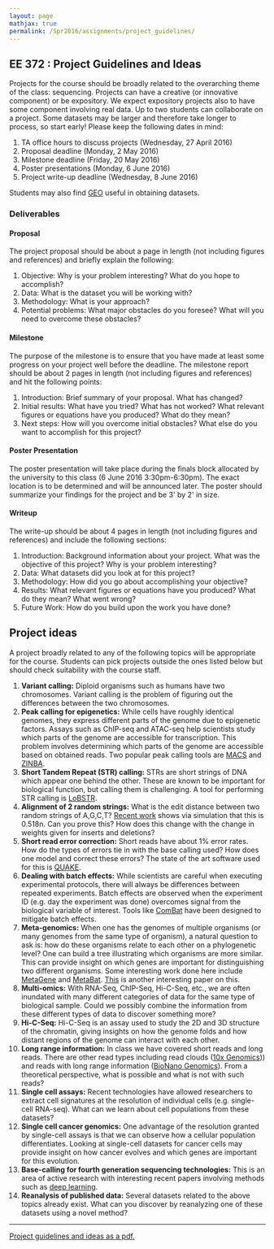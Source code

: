 ```yaml
---
layout: page
mathjax: true
permalink: /Spr2016/assignments/project_guidelines/
---
```


## EE 372 : Project Guidelines and Ideas

Projects for the course should be broadly related to the overarching theme of the class: sequencing.
Projects can have a creative (or innovative component) or be expository. We expect
expository projects also to have some component involving real data.
Up to two students can collaborate on a project. Some datasets may be larger
and therefore take longer to process, so start early! Please keep the following dates in mind:

1. TA office hours to discuss projects  (Wednesday, 27 April 2016)
2. Proposal deadline (Monday, 2 May 2016)  
3. Milestone deadline (Friday, 20 May 2016)  
4. Poster presentations (Monday, 6 June 2016)  
5. Project write-up deadline (Wednesday, 8 June 2016)

Students may also find [GEO](http://www.ncbi.nlm.nih.gov/geo/) useful in obtaining datasets.


### Deliverables

#### Proposal

The project proposal should be about a page in length (not including figures and references) and briefly explain the following:

1. Objective: Why is your problem interesting? What do you hope to accomplish?
2. Data: What is the dataset you will be working with?  
3. Methodology: What is your approach?  
4. Potential problems: What major obstacles do you foresee? What will you need to overcome these obstacles?


#### Milestone

The purpose of the milestone is to ensure that you have made at least some progress on your project well before the deadline.  The milestone report should be about 2 pages in length (not including figures and references) and hit the following points:

1. Introduction: Brief summary of your proposal. What has changed?  
2. Initial results: What have you tried? What has not worked? What relevant figures or equations have you produced? What do they mean?
3. Next steps: How will you overcome initial obstacles? What else do you want to accomplish for this project?

#### Poster Presentation

The poster presentation will take place during the finals block allocated by the university to this class (6 June 2016 3:30pm-6:30pm). The exact location is to be determined and will be announced later. The poster should summarize your findings for the project and be 3' by 2' in size.

#### Writeup

The write-up should be about 4 pages in length (not including figures and references) and include the following sections:

1. Introduction: Background information about your project. What was the objective of this project? Why is your problem interesting?  
2. Data: What datasets did you look at for this project?  
3. Methodology: How did you go about accomplishing your objective?  
4. Results: What relevant figures or equations have you produced? What do they mean? What went wrong?  
5. Future Work: How do you build upon the work you have done?

## Project ideas

A project broadly related to any of the following topics will be  appropriate for the course. Students can pick projects outside the ones listed below
but should check suitability with the course staff.

1. **Variant calling:** Diploid organisms such as humans have two chromosomes. Variant calling is the problem of figuring out the differences between the two chromosomes.
1. **Peak calling for epigenetics:**  While cells have roughly identical genomes, they express different parts of the genome due to epigenetic factors. Assays such as ChIP-seq and ATAC-seq help scientists study which parts of the genome are accessible for transcription. This problem involves determining which parts of the genome are accessible based on obtained reads. Two popular peak calling tools are [MACS](http://www.ncbi.nlm.nih.gov/pmc/articles/PMC3120977/) and [ZINBA](https://genomebiology.biomedcentral.com/articles/10.1186/gb-2011-12-7-r67).  
2. **Short Tandem Repeat (STR) calling:**  STRs are short strings of DNA which appear one behind the other. These are known to be important for biological function, but calling them is challenging. A tool for performing STR calling is [LoBSTR](http://www.ncbi.nlm.nih.gov/pubmed/22522390).  
3. **Alignment of 2 random strings:** What is the edit distance between two random strings of A,G,C,T? [Recent work](http://arxiv.org/pdf/1601.07086.pdf) shows via simulation that this is 0.518n. Can you prove this? How does this change with the change in weights given for inserts and deletions?  
4. **Short read error correction:** Short reads have about 1% error rates. How do the types of errors tie in with the base calling used? How does one model and correct these errors? The state of the art software used for this is [QUAKE](http://www.cbcb.umd.edu/software/quake/).
5. **Dealing with batch effects:** While scientists are careful when executing experimental protocols, there will always be differences between repeated experiments. Batch effects are observed when the experiment ID (e.g. day the experiment was done) overcomes signal from the biological variable of interest. Tools like [ComBat](http://biostatistics.oxfordjournals.org/content/8/1/118.abstract) have been designed to mitigate batch effects.  
6. **Meta-genomics:** When one has the genomes of multiple organisms (or many genomes from the same type of organism), a natural question to ask is: how do these organisms relate to each other on a phylogenetic level? One can build a tree illustrating which organisms are more similar. This can provide insight on which genes are important for distinguishing two different organisms.  Some interesting work done here include [MetaGene](http://www.ncbi.nlm.nih.gov/pubmed/17028096) and [MetaBat](https://peerj.com/articles/1165/). [This](http://www.nature.com/nbt/journal/v32/n8/full/nbt.2939.html) is another interesting paper on this.
7. **Multi-omics:** With RNA-Seq, ChIP-Seq, Hi-C-Seq, etc., we are often inundated with many different categories of data for the same type of biological sample. Could we possibly combine the information from these different types of data to discover something more?  
8. **Hi-C-Seq:** Hi-C-Seq is an assay used to study the 2D and 3D structure of the chromatin, giving insights on how the genome folds and how distant regions of the genome can interact with each other.
9. **Long range information:** In class we have covered short reads and long reads. There are other read types including read clouds ([10x Genomics](http://www.10xgenomics.com/))) and reads with long range information ([BioNano Genomics](http://www.bionanogenomics.com/)). From a theoretical perspective, what is possible and what is not with such reads?
10. **Single cell assays:** Recent technologies have allowed researchers to extract cell signatures at the resolution of individual cells (e.g. single-cell RNA-seq). What can we learn about cell populations from these datasets?  
11. **Single cell cancer genomics:** One advantage of the resolution granted by single-cell assays is that we can observe how a cellular population differentiates. Looking at single-cell datasets for cancer cells may provide insight on how cancer evolves and which genes are important for this evolution.  
12. **Base-calling for fourth generation sequencing technologies:** This is an area of active research with interesting recent papers involving methods such as [deep learning](http://arxiv.org/pdf/1603.09195.pdf).
13. **Reanalysis of published data:** Several datasets related to the above topics already exist. What can you discover by reanalyzing one of these datasets using a novel method?  


-----------------------------

[Project guidelines and ideas as a pdf.](/Spr2016/handouts/ProjectGuidelines.pdf)
